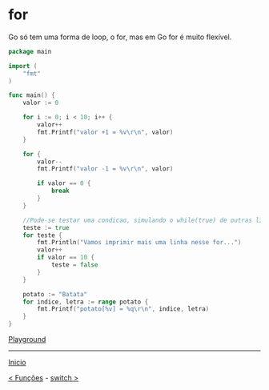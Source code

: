 # for

Go só tem uma forma de loop, o for, mas em Go for é muito flexível.

```go
package main

import (
	"fmt"
)

func main() {
	valor := 0

	for i := 0; i < 10; i++ {
		valor++
		fmt.Printf("valor +1 = %v\r\n", valor)
	}

	for {
		valor--
		fmt.Printf("valor -1 = %v\r\n", valor)

		if valor == 0 {
			break
		}
	}

	//Pode-se testar uma condicao, simulando o while(true) de outras linguagens
	teste := true
	for teste {
		fmt.Println("Vamos imprimir mais uma linha nesse for...")
		valor++
		if valor == 10 {
			teste = false
		}
	}

	potato := "Batata"
	for indice, letra := range potato {
		fmt.Printf("potato[%v] = %q\r\n", indice, letra)
	}
}
```
[Playground](https://play.golang.org/p/47Yf0l5hnx)

---
[Inicio](../README.md)

[< Funções](../funcoes/) - [switch >](../switch/)
